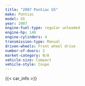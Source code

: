 ```yaml
---
title: "2007 Pontiac G5"
make: Pontiac
model: G5
year: 2007
engine-fuel-type: regular unleaded
engine-hp: 148
engine-cylinders: 4
transmission-type: Manual
driven-wheels: Front wheel drive
number-of-doors: 2
market-category: N/A
vehicle-size: Compact
vehicle-style: Coupe
---
```


{{< car_info >}}
